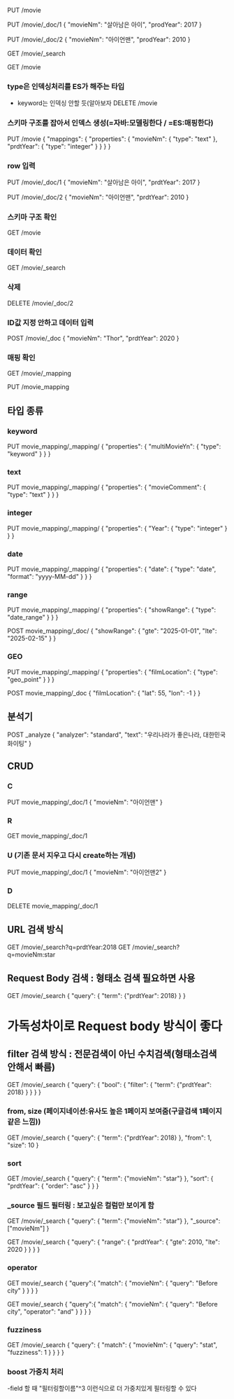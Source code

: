 PUT /movie

PUT /movie/_doc/1
{
    "movieNm": "살아남은 아이",
    "prodYear": 2017
}

PUT /movie/_doc/2
{
    "movieNm": "아이언맨",
    "prodYear": 2010
}

GET /movie/_search

GET /movie

### type은 인덱싱처리를 ES가 해주는 타입
- keyword는 인덱싱 안할 듯(알아보자
DELETE /movie

### 스키마 구조를 잡아서 인덱스 생성(=자바:모델링한다 / =ES:매핑한다)
PUT /movie
{
    "mappings": {
        "properties": {
            "movieNm": {
                "type": "text"
            },
            "prdtYear": {
                "type": "integer"
            }
        }
    }
}

### row 입력
PUT /movie/_doc/1
{
    "movieNm": "살아남은 아이",
    "prdtYear": 2017
}

PUT /movie/_doc/2
{
    "movieNm": "아이언맨",
    "prdtYear": 2010
}

### 스키마 구조 확인
GET /movie

### 데이터 확인
GET /movie/_search

### 삭제
DELETE /movie/_doc/2

### ID값 지정 안하고 데이터 입력
POST /movie/_doc
{
    "movieNm": "Thor",
    "prdtYear": 2020
}

### 매핑 확인
GET /movie/_mapping

PUT /movie_mapping

## 타입 종류
### keyword
PUT movie_mapping/_mapping/
{
    "properties": {
        "multiMovieYn": {
            "type": "keyword"
        }
    }
}

### text
PUT movie_mapping/_mapping/
{
    "properties": {
        "movieComment": {
            "type": "text"
        }
    }
}

### integer
PUT movie_mapping/_mapping/
{
    "properties": {
        "Year": {
            "type": "integer"
        }
    }
}

### date
PUT movie_mapping/_mapping/
{
    "properties": {
        "date": {
            "type": "date",
            "format": "yyyy-MM-dd"
        }
    }
}

### range
PUT movie_mapping/_mapping/
{
    "properties": {
        "showRange": {
            "type": "date_range"
        }
    }
}

POST movie_mapping/_doc/
{
    "showRange": {
        "gte": "2025-01-01",
        "lte": "2025-02-15"
    }
}

### GEO
PUT movie_mapping/_mapping/
{
    "properties": {
        "filmLocation": {
            "type": "geo_point"
        }
    }
}

POST movie_mapping/_doc
{
    "filmLocation": {
        "lat": 55,
        "lon": -1
    }
}

## 분석기
POST _analyze
{
    "analyzer": "standard",
    "text": "우리나라가 좋은나라, 대한민국 화이팅"
}

## CRUD
### C
PUT movie_mapping/_doc/1
{
    "movieNm": "아이언맨"
}

### R
GET movie_mapping/_doc/1

### U (기존 문서 지우고 다시 create하는 개념)
PUT movie_mapping/_doc/1
{
    "movieNm": "아이언맨2"
}

### D
DELETE movie_mapping/_doc/1

## URL 검색 방식
GET /movie/_search?q=prdtYear:2018
GET /movie/_search?q=movieNm:star

## Request Body 검색 : 형태소 검색 필요하면 사용
GET /movie/_search
{
    "query": {
        "term": {"prdtYear": 2018}
    }
}
# 가독성차이로 Request body 방식이 좋다

## filter 검색 방식 : 전문검색이 아닌 수치검색(형태소검색 안해서 빠름)
GET /movie/_search
{
    "query": {
        "bool": {
            "filter": {
                "term": {"prdtYear": 2018}
            }
        }
    }
}

### from, size (페이지네이션:유사도 높은 1페이지 보여줌(구글검색 1페이지같은 느낌))
GET /movie/_search
{
    "query": {
        "term": {"prdtYear": 2018}
    },
    "from": 1,
    "size": 10
}

### sort
GET /movie/_search
{
    "query": {
        "term": {"movieNm": "star"}
    },
    "sort": {
        "prdtYear": {
            "order": "asc"
        }
    }
}

### _source 필드 필터링 : 보고싶은 컬럼만 보이게 함
GET /movie/_search
{
    "query": {
        "term": {"movieNm": "star"}
    },
    "_source": ["movieNm"]
}

GET /movie/_search
{
    "query": {
        "range": {
            "prdtYear": {
                "gte": 2010,
                "lte": 2020
            }
        }
    }
}

### operator
GET movie/_search
{
    "query":{
        "match": {
            "movieNm": {
                "query": "Before city"
            }
        }
    }
}

GET movie/_search
{
    "query":{
        "match": {
            "movieNm": {
                "query": "Before city",
                "operator": "and"
            }
        }
    }
}


### fuzziness
GET /movie/_search
{
    "query": {
        "match": {
            "movieNm": {
                "query": "stat",
                "fuzziness": 1
            }
        }
    }
}

### boost 가중치 처리
-field 할 때 "필터링할이름"^3 이런식으로 더 가중치있게 필터링할 수 있다
